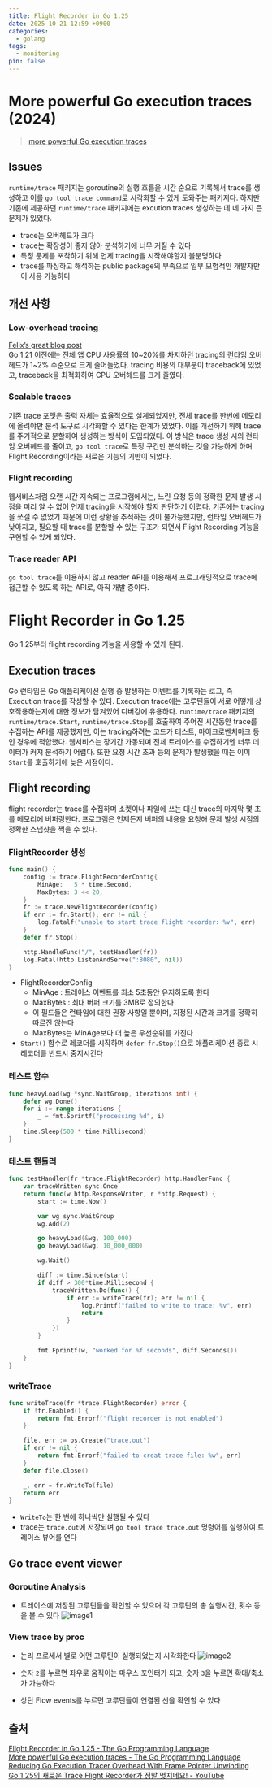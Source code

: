 ```yaml
---
title: Flight Recorder in Go 1.25
date: 2025-10-21 12:59 +0900
categories:
  - golang
tags:
  - monitering
pin: false
---
```


# More powerful Go execution traces (2024)
>[more powerful Go execution traces](https://go.dev/blog/execution-traces-2024)

## Issues
 `runtime/trace` 패키지는 goroutine의 실행 흐름을 시간 순으로 기록해서 trace를 생성하고 이를 `go tool trace command`로 시각화할 수 있게 도와주는 패키지다. 하지만 기존에 제공하던 `runtime/trace` 패키지에는 excution traces 생성하는 데 네 가지 큰 문제가 있었다.
- trace는 오버헤드가 크다
- trace는 확장성이 좋지 않아 분석하기에 너무 커질 수 있다
- 특정 문제를 포착하기 위해 언제 tracing을 시작해야할지 불분명하다
- trace를 파싱하고 해석하는 public package의 부족으로 일부 모험적인 개발자만이 사용 가능하다

## 개선 사항
### Low-overhead tracing
 [Felix’s great blog post](https://blog.felixge.de/reducing-gos-execution-tracer-overhead-with-frame-pointer-unwinding/)  
 Go 1.21 이전에는 전체 앱 CPU 사용률의 10\~20%를 차지하던 tracing의 런타임 오버헤드가 1\~2% 수준으로 크게 줄어들었다. tracing 비용의 대부분이 traceback에 있었고, traceback을 최적화하여 CPU 오버헤드를 크게 줄였다.

### Scalable traces
 기존 trace 포맷은 출력 자체는 효율적으로 설계되었지만, 전체 trace를 한번에 메모리에 올려야만 분석 도구로 시각화할 수 있다는 한계가 있었다.
  이를 개선하기 위해 trace를 주기적으로 분할하여 생성하는 방식이 도입되었다. 이 방식은 trace 생성 시의 런타임 오버헤드를 줄이고, `go tool trace`로 특정 구간만 분석하는 것을 가능하게 하며 Flight Recording이라는 새로운 기능의 기반이 되었다.

### Flight recording
웹서비스처럼 오랜 시간 지속되는 프로그램에서는, 느린 요청 등의 정확한 문제 발생 시점을 미리 알 수 없어 언제 tracing을 시작해야 할지 판단하기 어렵다.
기존에는 tracing을 쪼갤 수 없었기 때문에 이런 상황을 추적하는 것이 불가능했지만, 런타임 오버헤드가 낮아지고, 필요할 때 trace를 분할할 수 있는 구조가 되면서 Flight Recording 기능을 구현할 수 있게 되었다.

### Trace reader API
`go tool trace`를 이용하지 않고 reader API를 이용해서 프로그래밍적으로 trace에 접근할 수 있도록 하는 API로, 아직 개발 중이다.

# Flight Recorder in Go 1.25
Go 1.25부터 flight recording 기능을 사용할 수 있게 된다.

## Execution traces
 Go 런타임은 Go 애플리케이션 실행 중 발생하는 이벤트를 기록하는 로그, 즉 Execution trace를 작성할 수 있다. Execution trace에는 고루틴들이 서로 어떻게 상호작용하는지에 대한 정보가 담겨있어 디버깅에 유용하다.
 `runtime/trace` 패키지의 `runtime/trace.Start`, `runtime/trace.Stop`를 호출하여 주어진 시간동안 trace를 수집하는 API를 제공했지만, 이는 tracing하려는 코드가 테스트, 마이크로벤치마크 등인 경우에 적합했다. 웹서비스는 장기간 가동되며 전체 트레이스를 수집하기엔 너무 데이터가 커져 분석하기 어렵다. 또한 요청 시간 초과 등의 문제가 발생했을 때는 이미 `Start`를 호출하기에 늦은 시점이다.

## Flight recording
flight recorder는 trace를 수집하며 소켓이나 파일에 쓰는 대신 trace의 마지막 몇 초를 메모리에 버퍼링한다. 프로그램은 언제든지 버퍼의 내용을 요청해 문제 발생 시점의 정확한 스냅샷을 찍을 수 있다.

### FlightRecorder 생성
```go
func main() {
	config := trace.FlightRecorderConfig{
		MinAge:   5 * time.Second,
		MaxBytes: 3 << 20,
	}
	fr := trace.NewFlightRecorder(config)
	if err := fr.Start(); err != nil {
		log.Fatalf("unable to start trace flight recorder: %v", err)
	}
	defer fr.Stop()

	http.HandleFunc("/", testHandler(fr))
	log.Fatal(http.ListenAndServe(":8080", nil))
}
```
- FlightRecorderConfig
	- MinAge : 트레이스 이벤트를 최소 5초동안 유지하도록 한다
	- MaxBytes : 최대 버퍼 크기를 3MB로 정의한다
	- 이 필드들은 런타임에 대한 권장 사항일 뿐이며, 지정된 시간과 크기를 정확히 따르진 않는다
	- MaxBytes는 MinAge보다 더 높은 우선순위를 가진다
- `Start()` 함수로 레코더를 시작하며 `defer fr.Stop()`으로 애플리케이션 종료 시 레코더를 반드시 중지시킨다
### 테스트 함수
```go
func heavyLoad(wg *sync.WaitGroup, iterations int) {
	defer wg.Done()
	for i := range iterations {
		_ = fmt.Sprintf("processing %d", i)
	}
	time.Sleep(500 * time.Millisecond)
}
```

### 테스트 핸들러
```go
func testHandler(fr *trace.FlightRecorder) http.HandlerFunc {
	var traceWritten sync.Once
	return func(w http.ResponseWriter, r *http.Request) {
		start := time.Now()

		var wg sync.WaitGroup
		wg.Add(2)

		go heavyLoad(&wg, 100_000)
		go heavyLoad(&wg, 10_000_000)

		wg.Wait()

		diff := time.Since(start)
		if diff > 300*time.Millisecond {
			traceWritten.Do(func() {
				if err := writeTrace(fr); err != nil {
					log.Printf("failed to write to trace: %v", err)
					return
				}
			})
		}

		fmt.Fprintf(w, "worked for %f seconds", diff.Seconds())
	}
}
```

### writeTrace
```go
func writeTrace(fr *trace.FlightRecorder) error {
	if !fr.Enabled() {
		return fmt.Errorf("flight recorder is not enabled")
	}

	file, err := os.Create("trace.out")
	if err != nil {
		return fmt.Errorf("failed to creat trace file: %w", err)
	}
	defer file.Close()

	_, err = fr.WriteTo(file)
	return err
}
```

- `WriteTo`는 한 번에 하나씩만 실행될 수 있다
- trace는 `trace.out`에 저장되며 `go tool trace trace.out` 명령어를 실행하여 트레이스 뷰어를 연다


## Go trace event viewer
### Goroutine Analysis
- 트레이스에 저장된 고루틴들을 확인할 수 있으며 각 고루틴의 총 실행시간, 횟수 등을 볼 수 있다
![image1](https://github.com/user-attachments/assets/38e701ba-da64-4f09-8dbf-27a5a7ecdf4e)


### View trace by proc
- 논리 프로세서 별로 어떤 고루틴이 실행되었는지 시각화한다
![image2](https://github.com/user-attachments/assets/52ab3ea6-0a8c-46ca-89f9-e2a9e07e6ee9)

- 숫자 `2`를 누르면 좌우로 움직이는 마우스 포인터가 되고, 숫자 `3`을 누르면 확대/축소가 가능하다
- 상단 Flow events를 누르면 고루틴들이 연결된 선을 확인할 수 있다

## 출처
[Flight Recorder in Go 1.25 - The Go Programming Language](https://go.dev/blog/flight-recorder)  
[More powerful Go execution traces - The Go Programming Language](https://go.dev/blog/execution-traces-2024)  
[Reducing Go Execution Tracer Overhead With Frame Pointer Unwinding](https://blog.felixge.de/reducing-gos-execution-tracer-overhead-with-frame-pointer-unwinding/)  
[Go 1.25의 새로운 Trace Flight Recorder가 정말 멋지네요! - YouTube](https://www.youtube.com/watch?v=mQM2DQ9yZ5I)  

